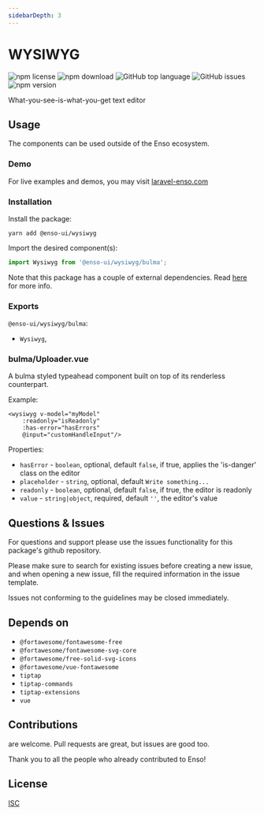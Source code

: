```yaml
---
sidebarDepth: 3
---
```


# WYSIWYG

![npm license](https://img.shields.io/npm/l/@enso-ui/wysiwyg.svg) 
![npm download](https://img.shields.io/npm/dm/@enso-ui/wysiwyg.svg) 
![GitHub top language](https://img.shields.io/github/languages/top/enso-ui/wysiwyg.svg) 
![GitHub issues](https://img.shields.io/github/issues/enso-ui/wysiwyg.svg) 
![npm version](https://img.shields.io/npm/v/@enso-ui/wysiwyg.svg) 

What-you-see-is-what-you-get text editor

## Usage

The components can be used outside of the Enso ecosystem.

### Demo

For live examples and demos, you may visit [laravel-enso.com](https://www.laravel-enso.com)

### Installation

Install the package:
```
yarn add @enso-ui/wysiwyg
```
Import the desired component(s):
```js
import Wysiwyg from '@enso-ui/wysiwyg/bulma';
```

Note that this package has a couple of external dependencies. 
Read [here](https://docs.laravel-enso.com/frontend/#other-dependencies) for more info.

### Exports

`@enso-ui/wysiwyg/bulma`:
- `Wysiwyg`,

### bulma/Uploader.vue

A bulma styled typeahead component built on top of its renderless counterpart.

Example:
```vue
<wysiwyg v-model="myModel"
    :readonly="isReadonly"
    :has-error="hasErrors"
    @input="customHandleInput"/>
```

Properties:
- `hasError` - `boolean`, optional, default `false`, if true, applies the 'is-danger' class on the editor
- `placeholder` - `string`, optional, default `Write something...`
- `readonly` - `boolean`, optional, default `false`, if true, the editor is readonly
- `value` - `string|object`, required, default `''`, the editor's value

## Questions & Issues

For questions and support please use the issues functionality
for this package's github repository.

Please make sure to search for existing issues before creating a new issue,
and when opening a new issue, fill the required information in the issue template.

Issues not conforming to the guidelines may be closed immediately.

## Depends on

- `@fortawesome/fontawesome-free`
- `@fortawesome/fontawesome-svg-core`
- `@fortawesome/free-solid-svg-icons`
- `@fortawesome/vue-fontawesome`
- `tiptap`
- `tiptap-commands`
- `tiptap-extensions`
- `vue`

## Contributions

are welcome. Pull requests are great, but issues are good too.

Thank you to all the people who already contributed to Enso!

## License

[ISC](https://opensource.org/licenses/ISC)
